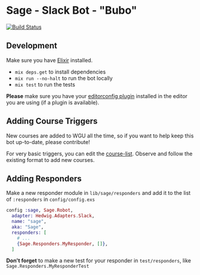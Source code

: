# Sage - Slack Bot - "Bubo"

[![Build Status](https://travis-ci.org/wgu-it/sage-bot.svg?branch=master)](https://travis-ci.org/wgu-it/sage-bot)

## Development

Make sure you have [Elixir](https://elixir-lang.org/install.html) installed.

- `mix deps.get` to install dependencies
- `mix run --no-halt` to run the bot locally
- `mix test` to run the tests

**Please** make sure you have your [editorconfig plugin](http://editorconfig.org/#download) installed in the editor you are using (if a plugin is available).


## Adding Course Triggers

New courses are added to WGU all the time, so if you want to help keep this bot up-to-date, please contribute!

For very basic triggers, you can edit the [course-list](https://github.com/wgu-it/sage-bot/blob/master/lib/sage/support/course_list.ex). Observe and follow the existing format to add new courses.

## Adding Responders

Make a new responder module in `lib/sage/responders` and add it to the list of `:responders` in `config/config.exs`

```elixir
config :sage, Sage.Robot,
  adapter: Hedwig.Adapters.Slack,
  name: "sage",
  aka: "Sage",
  responders: [
    # ...
    {Sage.Responders.MyResponder, []},
  ]
```

**Don't forget** to make a new test for your responder in `test/responders`, like `Sage.Responders.MyResponderTest`
